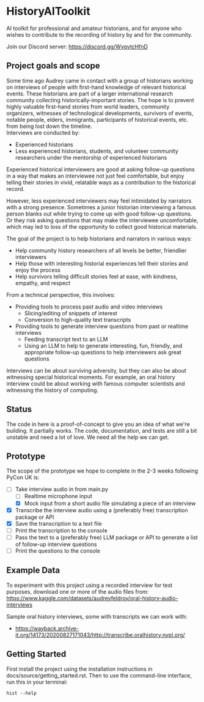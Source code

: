 # HistoryAIToolkit

AI toolkit for professional and amateur historians, and for anyone who wishes to contribute to the recording of history by and for the community.

Join our Discord server: https://discord.gg/WvqytcHfnD

## Project goals and scope
Some time ago Audrey came in contact with a group of historians working on interviews of people with first-hand knowledge of relevant historical events. These historians are part of a larger international research community collecting historically-important stories. The hope is to prevent highly valuable first-hand stories from world leaders, community organizers, witnesses of technological developments, survivors of events, notable people, elders, immigrants, participants of historical events, etc. from being lost down the timeline.  
Interviews are conducted by:

* Experienced historians
* Less experienced historians, students, and volunteer community researchers under the mentorship of experienced historians

Experienced historical interviewers are good at asking follow-up questions in a way that makes an interviewee not just feel comfortable, but enjoy telling their stories in vivid, relatable ways as a contribution to the historical record.

However, less experienced interviewers may feel intimidated by narrators with a strong presence. Sometimes a junior historian interviewing a famous person blanks out while trying to come up with good follow-up questions. Or they risk asking questions that may make the interviewee uncomfortable, which may led to loss of the opportunity to collect good historical materials.

The goal of the project is to help historians and narrators in various ways:

* Help community history researchers of all levels be better, friendlier interviewers
* Help those with interesting historial experiences tell their stories and enjoy the process
* Help survivors telling difficult stories feel at ease, with kindness, empathy, and respect

From a technical perspective, this involves:

* Providing tools to process past audio and video interviews
  * Slicing/editing of snippets of interest
  * Conversion to high-quality text transcripts
* Providing tools to generate interview questions from past or realtime interviews 
  * Feeding transcript text to an LLM
  * Using an LLM to help to generate interesting, fun, friendly, and appropriate follow-up questions to help interviewers ask great questions

Interviews can be about surviving adversity, but they can also be about witnessing special historical moments. For example, an oral history interview could be about working with famous computer scientists and witnessing the history of computing.

## Status

The code in here is a proof-of-concept to give you an idea of what we're building. It partially works. The code, documentation, and tests are still a bit unstable and need a lot of love. We need all the help we can get.

## Prototype

The scope of the prototype we hope to complete in the 2-3 weeks following PyCon UK is:

* [ ] Take interview audio in from main.py
  * [ ] Realtime microphone input
  * [x] Mock input from a short audio file simulating a piece of an interview
* [x] Transcribe the interview audio using a (preferably free) transcription package or API
* [x] Save the transcription to a text file
* [ ] Print the transcription to the console
* [ ] Pass the text to a (preferably free) LLM package or API to generate a list of follow-up interview questions
* [ ] Print the questions to the console

## Example Data

To experiment with this project using a recorded interview for test purposes, download one or more of the audio files from:
https://www.kaggle.com/datasets/audreyfeldroy/oral-history-audio-interviews

Sample oral history interviews, some with transcripts we can work with:
* https://wayback.archive-it.org/14173/20200827171043/http://transcribe.oralhistory.nypl.org/

## Getting Started

First install the project using the installation instructions in docs/source/getting_started.rst. Then to use the command-line interface, run this in your terminal: 

```
hist --help
```
